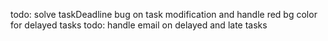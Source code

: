 todo: solve taskDeadline bug on task modification and handle red bg color for delayed tasks
todo: handle email on delayed and late tasks